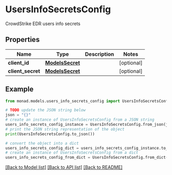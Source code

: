 # UsersInfoSecretsConfig

CrowdStrike EDR users info secrets

## Properties

Name | Type | Description | Notes
------------ | ------------- | ------------- | -------------
**client_id** | [**ModelsSecret**](ModelsSecret.md) |  | [optional] 
**client_secret** | [**ModelsSecret**](ModelsSecret.md) |  | [optional] 

## Example

```python
from monad.models.users_info_secrets_config import UsersInfoSecretsConfig

# TODO update the JSON string below
json = "{}"
# create an instance of UsersInfoSecretsConfig from a JSON string
users_info_secrets_config_instance = UsersInfoSecretsConfig.from_json(json)
# print the JSON string representation of the object
print(UsersInfoSecretsConfig.to_json())

# convert the object into a dict
users_info_secrets_config_dict = users_info_secrets_config_instance.to_dict()
# create an instance of UsersInfoSecretsConfig from a dict
users_info_secrets_config_from_dict = UsersInfoSecretsConfig.from_dict(users_info_secrets_config_dict)
```
[[Back to Model list]](../README.md#documentation-for-models) [[Back to API list]](../README.md#documentation-for-api-endpoints) [[Back to README]](../README.md)


